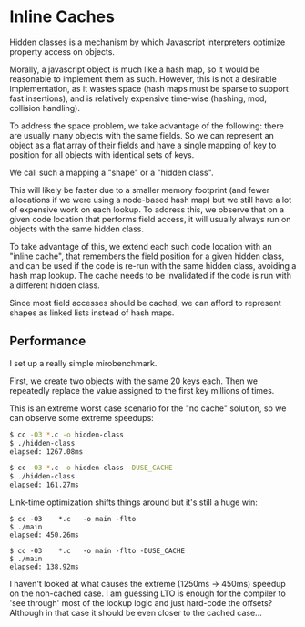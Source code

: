 # Inline Caches

Hidden classes is a mechanism by which Javascript interpreters optimize property
access on objects.

Morally, a javascript object is much like a hash map, so it would be reasonable
to implement them as such. However, this is not a desirable implementation, as
it wastes space (hash maps must be sparse to support fast insertions), and
is relatively expensive time-wise (hashing, mod, collision handling).

To address the space problem, we take advantage of the following: there are
usually many objects with the same fields. So we can represent an object as a
flat array of their fields and have a single mapping of key to position for all
objects with identical sets of keys.

We call such a mapping a "shape" or a "hidden class".

This will likely be faster due to a smaller memory footprint (and fewer
allocations if we were using a node-based hash map) but we still have a lot of
expensive work on each lookup. To address this, we observe that on a given code
location that performs field access, it will usually always run on objects with
the same hidden class.

To take advantage of this, we extend each such code location with an "inline
cache", that remembers the field position for a given hidden class, and can be
used if the code is re-run with the same hidden class, avoiding a hash map
lookup. The cache needs to be invalidated if the code is run with a different
hidden class.

Since most field accesses should be cached, we can afford to represent shapes as
linked lists instead of hash maps.

## Performance

I set up a really simple mirobenchmark.

First, we create two objects with the same 20 keys each. Then we repeatedly
replace the value assigned to the first key millions of times.

This is an extreme worst case scenario for the "no cache" solution, so we can
observe some extreme speedups:

```sh
$ cc -O3 *.c -o hidden-class
$ ./hidden-class
elapsed: 1267.08ms

$ cc -O3 *.c -o hidden-class -DUSE_CACHE
$ ./hidden-class
elapsed: 161.27ms
```

Link-time optimization shifts things around but it's still a huge win:

```
$ cc -O3    *.c   -o main -flto
$ ./main
elapsed: 450.26ms

$ cc -O3    *.c   -o main -flto -DUSE_CACHE
$ ./main
elapsed: 138.92ms
```

I haven't looked at what causes the extreme (1250ms -> 450ms) speedup on the
non-cached case. I am guessing LTO is enough for the compiler to 'see through'
most of the lookup logic and just hard-code the offsets? Although in that case
it should be even closer to the cached case...
